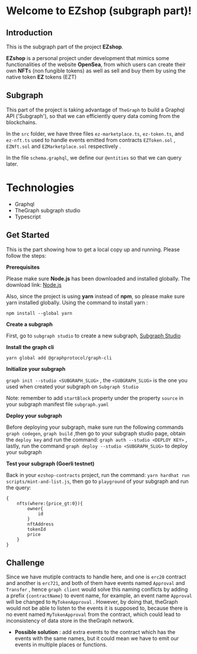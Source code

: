 ﻿# Welcome to EZshop (subgraph part)!

## Introduction

This is the subgraph part of the project **EZshop**.  

**EZshop** is a personal project under development that mimics some functionalities of the website **OpenSea**, from which users can create their own **NFT**s (non fungible tokens) as well as sell and buy them by using the native token **EZ** tokens (EZT)

## Subgraph

This part of the project is taking advantage of `TheGraph` to build a Graphql API ('Subgraph'), so that we can efficiently query data coming from the blockchains. 

In the `src` folder, we have three files `ez-marketplace.ts`, `ez-token.ts`, and `ez-nft.ts` used to handle events emitted from contracts `EZToken.sol` , `EZNft.sol` and `EZMarketplace.sol` respectively .

In the file `schema.graphql`, we define our `@entities` so that we can query later.


# Technologies

 - Graphql
 - TheGraph subgraph studio
 - Typescript

## Get Started

This is the part showing how to get a local copy up and running. Please follow the steps:

**Prerequisites**

Please make sure **Node.js** has been downloaded and installed globally. The download link:  [Node.js](https://nodejs.org/en/download/)

Also, since the project is using **yarn** instead of **npm**, so please make sure yarn installed globally.
Using the command to install yarn :
```
npm install --global yarn 
```
**Create a subgraph**

First, go to `subgraph studio` to create a new subgraph, [Subgraph Studio]([https://thegraph.com/studio/](https://thegraph.com/studio/))

**Install the graph cli**

`yarn global add @graphprotocol/graph-cli`

**Initialize your subgraph**

`graph init --studio <SUBGRAPH_SLUG>` , the `<SUBGRAPH_SLUG>` is the one you used when created your subgraph on `Subgraph Studio`

Note:  remember to add `startBlock` property under the property `source` in your subgraph manifest file `subgraph.yaml` 


**Deploy your subgraph**

Before deploying your subgraph, make sure run the following commands `graph codegen`, `graph build`
,then go to your subgraph studio page, obtain the `deploy key` and run the command:
`graph auth --studio <DEPLOY KEY>` ,
lastly, run the command `graph deploy --studio <SUBGRAPH_SLUG>` to deploy your subgraph

**Test your subgraph (Goerli testnet)**

Back in your `ezshop-contracts` project, run the command:
`yarn hardhat run scripts/mint-and-list.js`,
then go to `playground` of your subgraph and run the query:
```
{
	nfts(where:{price_gt:0}){
		owner{
			id
		}
		nftAddress
		tokenId
		price
	}
}
```

## Challenge

Since we have mutiple contracts to handle here, and one is `erc20` contract and another is `erc721`, and both of them have events named `Approval` and `Transfer` , hence `graph client` would solve this naming conflicts by adding a prefix `{contractName}` to event name, for example, an event name `Approval` will be changed to `MyTokenApproval` .  However, by doing that, theGraph would not be able to listen to the events it is supposed to, because there is no event named `MyTokenApproval` from the contract, which could lead to inconsistency of data store in the theGraph network.
- **Possible solution** : add extra events to the contract which has the events with the same names, but it could mean we have to emit our events in multiple places or functions.



